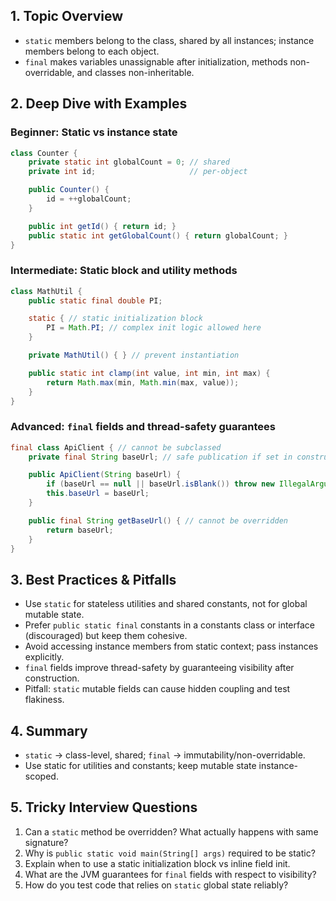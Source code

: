 ## 1. Topic Overview

- `static` members belong to the class, shared by all instances; instance members belong to each object.
- `final` makes variables unassignable after initialization, methods non-overridable, and classes non-inheritable.

## 2. Deep Dive with Examples

### Beginner: Static vs instance state

```java
class Counter {
    private static int globalCount = 0; // shared
    private int id;                     // per-object

    public Counter() {
        id = ++globalCount;
    }

    public int getId() { return id; }
    public static int getGlobalCount() { return globalCount; }
}
```

### Intermediate: Static block and utility methods

```java
class MathUtil {
    public static final double PI;

    static { // static initialization block
        PI = Math.PI; // complex init logic allowed here
    }

    private MathUtil() { } // prevent instantiation

    public static int clamp(int value, int min, int max) {
        return Math.max(min, Math.min(max, value));
    }
}
```

### Advanced: `final` fields and thread-safety guarantees

```java
final class ApiClient { // cannot be subclassed
    private final String baseUrl; // safe publication if set in constructor

    public ApiClient(String baseUrl) {
        if (baseUrl == null || baseUrl.isBlank()) throw new IllegalArgumentException("baseUrl");
        this.baseUrl = baseUrl;
    }

    public final String getBaseUrl() { // cannot be overridden
        return baseUrl;
    }
}
```

## 3. Best Practices & Pitfalls

- Use `static` for stateless utilities and shared constants, not for global mutable state.
- Prefer `public static final` constants in a constants class or interface (discouraged) but keep them cohesive.
- Avoid accessing instance members from static context; pass instances explicitly.
- `final` fields improve thread-safety by guaranteeing visibility after construction.
- Pitfall: `static` mutable fields can cause hidden coupling and test flakiness.

## 4. Summary

- `static` → class-level, shared; `final` → immutability/non-overridable.
- Use static for utilities and constants; keep mutable state instance-scoped.

## 5. Tricky Interview Questions

1. Can a `static` method be overridden? What actually happens with same signature?
2. Why is `public static void main(String[] args)` required to be static?
3. Explain when to use a static initialization block vs inline field init.
4. What are the JVM guarantees for `final` fields with respect to visibility?
5. How do you test code that relies on `static` global state reliably?
